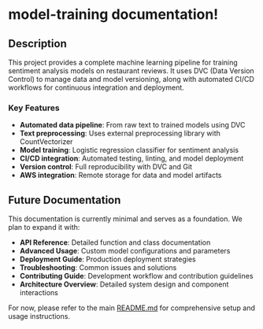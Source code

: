 # model-training documentation!

## Description

This project provides a complete machine learning pipeline for training sentiment analysis models on restaurant reviews. It uses DVC (Data Version Control) to manage data and model versioning, along with automated CI/CD workflows for continuous integration and deployment.

### Key Features

- **Automated data pipeline**: From raw text to trained models using DVC
- **Text preprocessing**: Uses external preprocessing library with CountVectorizer
- **Model training**: Logistic regression classifier for sentiment analysis
- **CI/CD integration**: Automated testing, linting, and model deployment
- **Version control**: Full reproducibility with DVC and Git
- **AWS integration**: Remote storage for data and model artifacts


## Future Documentation

This documentation is currently minimal and serves as a foundation. We plan to expand it with:

- **API Reference**: Detailed function and class documentation
- **Advanced Usage**: Custom model configurations and parameters
- **Deployment Guide**: Production deployment strategies
- **Troubleshooting**: Common issues and solutions
- **Contributing Guide**: Development workflow and contribution guidelines
- **Architecture Overview**: Detailed system design and component interactions

For now, please refer to the main [README.md](../../README.md) for comprehensive setup and usage instructions.


